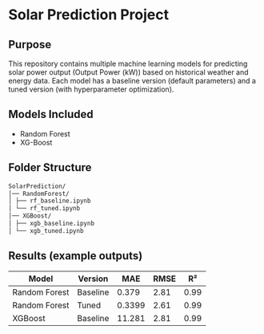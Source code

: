 # Solar Prediction Project

## Purpose
This repository contains multiple machine learning models for predicting solar power output (Output Power (kW)) based on historical weather and energy data. Each model has a baseline version (default parameters) and a tuned version (with hyperparameter optimization).

## Models Included
- Random Forest
- XG-Boost

## Folder Structure
```bash
SolarPrediction/
│── RandomForest/
│ ├── rf_baseline.ipynb
│ └── rf_tuned.ipynb
│── XGBoost/
│ ├── xgb_baseline.ipynb
│ └── xgb_tuned.ipynb

```


## Results (example outputs)

| Model                     | Version    | MAE       | RMSE  | R²    |
|---------------------------|------------|-----------|-------|-------|
| Random Forest             | Baseline   | 0.379     | 2.81  | 0.99  |
| Random Forest             | Tuned      | 0.3399    | 2.61  | 0.99  |
| XGBoost                   | Baseline   | 11.281    | 2.81  | 0.99  |



